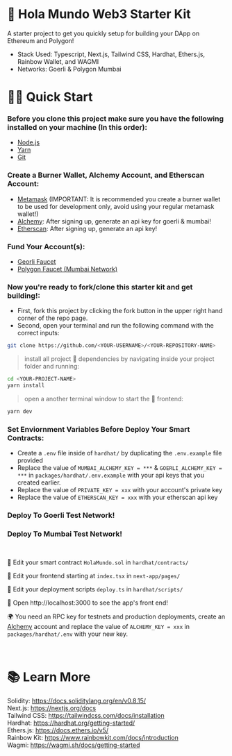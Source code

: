 # 👋 Hola Mundo Web3 Starter Kit

A starter project to get you quickly setup for building your DApp on Ethereum and Polygon!

* Stack Used: Typescript, Next.js, Tailwind CSS, Hardhat, Ethers.js, Rainbow Wallet, and WAGMI
* Networks: Goerli & Polygon Mumbai

# 🏄‍♂️ Quick Start

### Before you clone this project make sure you have the following installed on your machine (In this order): 
* [Node.js](https://nodejs.org/en/)
* [Yarn](https://classic.yarnpkg.com/en/docs/install/)
* [Git](https://git-scm.com/downloads)

### Create a Burner Wallet, Alchemy Account, and Etherscan Account:
* [Metamask](https://metamask.io/) (IMPORTANT: It is recommended you create a burner wallet to be used for development only, avoid using your regular metamask wallet!)
* [Alchemy](https://www.alchemy.com/): After signing up, generate an api key for goerli & mumbai!
* [Etherscan](https://etherscan.io/apis): After signing up, generate an api key!

### Fund Your Account(s):
* [Georli Faucet](https://goerlifaucet.com/)
* [Polygon Faucet (Mumbai Network)](https://faucet.polygon.technology/)

### Now you're ready to fork/clone this starter kit and get building!:
* First, fork this project by clicking the fork button in the upper right hand corner of the repo page.
* Second, open your terminal and run the following command with the correct inputs:

```bash
git clone https://github.com/<YOUR-USERNAME>/<YOUR-REPOSITORY-NAME>
```

> install all project 👷‍ dependencies by navigating inside your project folder and running:

```bash
cd <YOUR-PROJECT-NAME>
yarn install
```

> open a another terminal window to start the 📱 frontend:

```bash
yarn dev
```

### Set Enviornment Variables Before Deploy Your Smart Contracts:
* Create a `.env` file inside of `hardhat/` by duplicating the `.env.example` file provided
* Replace the value of `MUMBAI_ALCHEMY_KEY = ***` & `GOERLI_ALCHEMY_KEY = ***` in `packages/hardhat/.env.example` with your api keys that you created earlier.
* Replace the value of `PRIVATE_KEY = xxx` with your account's private key
* Replace the value of `ETHERSCAN_KEY = xxx` with your etherscan api key


### Deploy To Goerli Test Network!


### Deploy To Mumbai Test Network!


<br/>

🔏 Edit your smart contract `HolaMundo.sol` in `hardhat/contracts/`

📝 Edit your frontend starting at `index.tsx` in `next-app/pages/`

💼 Edit your deployment scripts `deploy.ts` in `hardhat/scripts/`

📱 Open http://localhost:3000 to see the app's front end!

🌍 You need an RPC key for testnets and production deployments, create an [Alchemy](https://www.alchemy.com/) account and replace the value of `ALCHEMY_KEY = xxx` in `packages/hardhat/.env` with your new key.

<br/>

# 📚 Learn More
Solidity: https://docs.soliditylang.org/en/v0.8.15/
<br/>
Next.js: https://nextjs.org/docs
<br/>
Tailwind CSS: https://tailwindcss.com/docs/installation
<br/>
Hardhat: https://hardhat.org/getting-started/
<br/>
Ethers.js: https://docs.ethers.io/v5/
<br/>
Rainbow Kit: https://www.rainbowkit.com/docs/introduction 
<br/>
Wagmi: https://wagmi.sh/docs/getting-started
